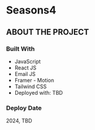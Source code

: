 # Seasons4

## ABOUT THE PROJECT 
### Built With
- JavaScript
- React JS
- Email JS
- Framer - Motion
- Tailwind CSS
- Deployed with: TBD

### Deploy Date
2024, TBD


